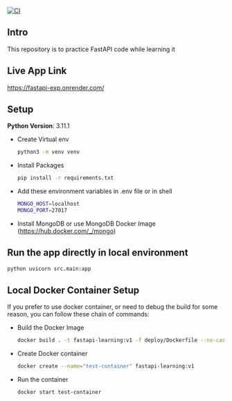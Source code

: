 [![CI](https://github.com/thesparkvision/FastAPI/actions/workflows/build_and_run.yaml/badge.svg)](https://github.com/thesparkvision/FastAPI/actions/workflows/build_and_run.yaml)

## Intro

This repository is to practice FastAPI code while learning it

## Live App Link

https://fastapi-exp.onrender.com/

## Setup

**Python Version**: 3.11.1

- Create Virtual env
    
    ```bash
    python3 -m venv venv
    ```

- Install Packages

    ```bash
    pip install -r requirements.txt
    ```

- Add these environment variables in .env file or in shell

    ```bash
    MONGO_HOST=localhost
    MONGO_PORT=27017
    ```

- Install MongoDB or use MongoDB Docker Image (https://hub.docker.com/_/mongo)

## Run the app directly in local environment

```bash
python uvicorn src.main:app
```

## Local Docker Container Setup

If you prefer to use docker container,
or need to debug the build for some reason,
you can follow these chain of commands:

- Build the Docker Image

    ```bash
    docker build . -t fastapi-learning:v1 -f deploy/Dockerfile --no-cache
    ```

- Create Docker container

    ```bash
    docker create --name="test-container" fastapi-learning:v1
    ```

- Run the container

    ```bash
    docker start test-container
    ```